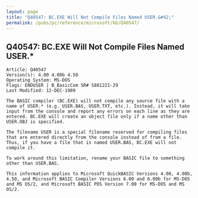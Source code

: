 ```yaml
---
layout: page
title: "Q40547: BC.EXE Will Not Compile Files Named USER.&#42;"
permalink: /pubs/pc/reference/microsoft/kb/Q40547/
---
```


## Q40547: BC.EXE Will Not Compile Files Named USER.&#42;

	Article: Q40547
	Version(s): 4.00 4.00b 4.50
	Operating System: MS-DOS
	Flags: ENDUSER | B_BasicCom SR# S881221-29
	Last Modified: 12-DEC-1989
	
	The BASIC compiler (BC.EXE) will not compile any source file with a
	name of USER.* (e.g. USER.BAS, USER.TXT, etc.). Instead, it will take
	input from the console and report any errors on each line as they are
	entered. BC.EXE will create an object file only if a name other than
	USER.OBJ is specified.
	
	The filename USER is a special filename reserved for compiling files
	that are entered directly from the console instead of from a file.
	Thus, if you have a file that is named USER.BAS, BC.EXE will not
	compile it.
	
	To work around this limitation, rename your BASIC file to something
	other than USER.BAS.
	
	This information applies to Microsoft QuickBASIC Versions 4.00, 4.00b,
	4.50, and Microsoft BASIC Compiler Versions 6.00 and 6.00b for MS-DOS
	and MS OS/2, and Microsoft BASIC PDS Version 7.00 for MS-DOS and MS
	OS/2.
